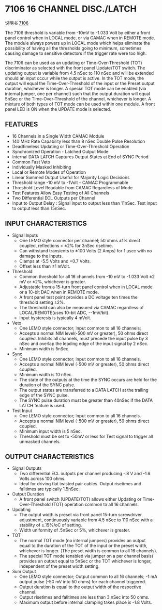 <!-- 7106.md --- 
;; 
;; Description: 
;; Author: Hongyi Wu(吴鸿毅)
;; Email: wuhongyi@qq.com 
;; Created: 五 2月 17 20:39:42 2017 (+0800)
;; Last-Updated: 五 6月  2 18:20:40 2017 (+0800)
;;           By: Hongyi Wu(吴鸿毅)
;;     Update #: 5
;; URL: http://wuhongyi.cn -->

# 7106  16 CHANNEL DISC./LATCH

说明书 [7106](http://wuhongyi.cn/DAQNote/pdf/ElectronicsModules/PHILLIPS/7106.pdf)


The 7106 threshold is variable from -10mV to -1.033 Volt by either a front panel control when in LOCAL mode, or via CAMAC when in REMOTE mode. The module always powers up in LOCAL mode which helps eliminate the possibility of having all the thresholds going to minimum, sometimes causing damage to sensitive detectors if the trigger rate were too high.


The 7106 can be used as an updating or Time-Over-Threshold (TOT) discriminator as selected with the front panel Update/TOT switch. The updating output is variable from 4.5 nSec to 110 nSec and will be extended should an input occur while the output is active. In the TOT mode, the output will equal the Time-Over-Threshold of the input or the Preset output duration, whichever is longer. A special TOT mode can be enabled (via internal jumper, one per channel) such that the output duration will equal 5nSec or the Time-Over-Threshold of the channel, whichever is longer. A mixture of both types of TOT mode can be used within one module. A front panel LED is ON when the UPDATE mode is selected.


## FEATURES

- 16 Channels in a Single Width CAMAC Module
- 140 MHz Rate Capability less than 8 nSec Double Pulse Resolution
- Deadtimeless Updating or Time-Over-Threshold Operation
- Synchronized Operation - Latched Output Mode
- Internal DATA LATCH Captures Output States at End of SYNC Period
- Common Fast Veto
- Individually Masked Inhibiting
- Local or Remote Modes of Operation
- Linear Summed Output Useful for Majority Logic Decisions
- Threshold range -10 mV to -1Volt - CAMAC Programmable
- Threshold Level Readable from CAMAC Regardless of Mode
- Test Features Allow Easy Testing of All Channels
- Two Differential ECL Outputs per Channel
- Input to Output Delay : Signal input to output less than 11nSec. Test input to output less than 15nSec.



## INPUT CHARACTERISTICS

- Signal lnputs
	- One LEMO style connector per channel; 50 ohms ±1% direct coupled, reflections < ±2% for 3nSec risetime.
	- Can withstand transients to ±100 Volts (2 Amps) for 1 μsec with no damage to the inputs.
	- Clamps at -5.5 Volts and +0.7 Volts.
	- Offset less than ±1 mVolt.
- Threshold
	- Common threshold for all 16 channels from -10 mV to -1.033 Volt ±2 mV or ±2%, whichever is greater.
	- Adjustable from a 15-turn front panel control when in LOCAL mode or a 10-bit DAC when in REMOTE mode.
	- A front panel test point provides a DC voltage ten times the threshold setting ±2%.
	- The threshold can also be measured via CAMAC regardless of LOCAL/REMOTE(uses 10-bit ADC, --1mV/bit).
	- Input hysteresis is typically 4 mVolt.
- Veto
	- One LEMO style connector; Input common to all 16 channels;
	- Accepts a normal NIM level(-500 mV or greater), 50 ohms direct coupled. Inhibits all channels, must precede the input pulse by 3 nSec and overlap the leading edge of the input signal by 2 nSec.
	- Minimum width is 5nSec.
- Sync
	- One LEMO style connector; Input common to all 16 channels.
	- Accepts a normal NIM level (-500 mV or greater), 50 ohms direct coupled.
	- Minimum width is 10 nSec.
	- The state of the outputs at the time the SYNC occurs are held for the duration of the SYNC pulse.
	- The output states are transferred to a DATA LATCH at the trailing edge of the SYNC pulse.
	- The SYNC pulse duration must be greater than 40nSec if the DATA LATCH feature is used.
- Test Input
	- One LEMO style connector; Input common to all 16 channels.
	- Accepts a normal NIM level (-500 mV or greater), 50 ohms direct coupled.
	- Minimum input width is 5 nSec.
	- Threshold must be set to -50mV or less for Test signal to trigger all unmasked channels.

## OUTPUT CHARACTERISTICS

- Signal Outputs
	- Two differential ECL outputs per channel producing -.8 V and -1.6 Volts across 100 ohms.
	- Ideal for driving flat twisted pair cables. Output risetimes and falltimes are typically 1.5nSec.
- Output Duration
	- A front panel switch (UPDATE/TOT) allows either Updating or Time-Over-Threshold (TOT) operation common to all 16 channels.
- Updatlng
	- The output width is preset via front panel 15-turn screwdriver adjustment, continuously variable from 4.5 nSec to 110 nSec with a stability of ±.15%/oC of setting.
	- Width uniformity of .5nSec or 5%, whichever is greater.
- TOT
	- The normal TOT mode (no internal jumpers) provides an output equal to the duration of the TOT of the input or the preset width, whichever is longer. (The preset width is common to all 16 channels).
	- The special TOT mode (enabled via jumper on a per channel basis) provides an output equal to 5nSec or the TOT whichever is longer, independent of the preset width setting.
- Sum Output
	- One LEMO style connector; Output common to all 16 channels; -1 mA output pulse (-50 mV into 50 ohms) for each channel triggered.
	- Output duration is equal to the output width of the respective channel.
	- Output risetimes and falltimes are less than 3 nSec into 50 ohms.
	- Maximum output before internal clamping takes place is -1.8 Volts.




<!-- 7106.md ends here -->
